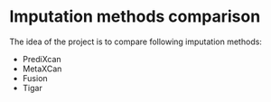 # Imputation methods comparison

The idea of the project is to compare following imputation methods:

- PrediXcan
- MetaXCan
- Fusion
- Tigar